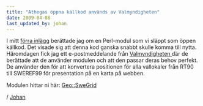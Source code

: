 ```yaml
---
title: "Athegas öppna källkod används av Valmyndigheten"
date: 2009-04-08
last_updated_by: johan
---
```

I mitt <a href="http://athega.se/2009/03/25/athega-bidrar-till-oppen-kallkod/">förra inlägg</a> berättade jag om en Perl-modul som vi släppt som öppen källkod. Det visade sig att denna kod ganska snabbt skulle komma till nytta. Häromdagen fick jag ett e-postmeddelande från <a href="http://www.val.se/" target="_blank">Valmyndigheten </a>där de berättade att de använder modulen och att den passar deras behov perfekt. De använder den för att konvertera positionen för alla vallokaler från RT90 till SWEREF99 för presentation på en karta på webben.

Modulen hittar ni här: <a href="http://search.cpan.org/~jobero/Geo-SweGrid-1.0/SweGrid.pm" target="_blank">Geo::SweGrid</a>

/ [Johan](/johan)
